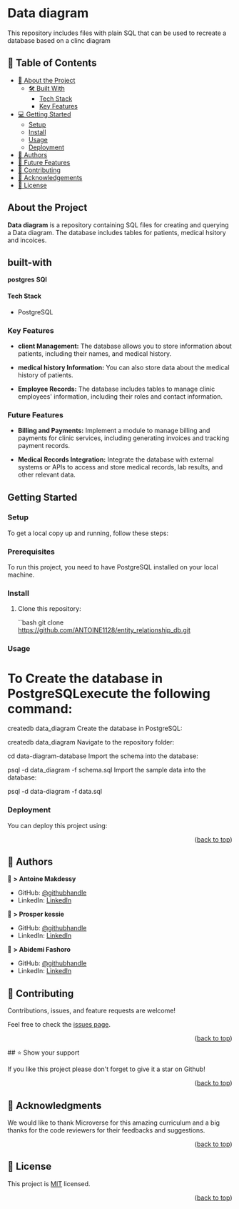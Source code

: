 
 
# Data diagram
This repository includes files with plain SQL that can be used to recreate a database based on a clinc diagram
## 📗 Table of Contents

- [📖 About the Project](#about-project)
  - [🛠 Built With](#built-with)
    - [Tech Stack](#tech-stack)
    - [Key Features](#key-features)
- [💻 Getting Started](#getting-started)
  - [Setup](#setup)
  - [Install](#install)
  - [Usage](#usage)
  - [Deployment](#triangular_flag_on_post-deployment)
- [👥 Authors](#authors)
- [🔭 Future Features](#future-features)
- [🤝 Contributing](#contributing)
- [🙏 Acknowledgements](#acknowledgements)
- [📝 License](#license)

<!-- PROJECT DESCRIPTION -->
## About the Project <a name="about-project"></a>

**Data diagram** is a repository containing SQL files for creating and querying a Data diagram. The database includes tables for patients, medical hsitory and incoices.
## built-with

**postgres**
**SQl**

#### Tech Stack <a name="tech-stack"></a>

- PostgreSQL
  
### Key Features <a name="key-features"></a>

- **client Management:** The database allows you to store information about patients, including their names, and medical history.

- **medical history Information:** You can also store data about the medical history of patients.

- **Employee Records:** The database includes tables to manage clinic employees' information, including their roles and contact information.

### Future Features <a name="future-features"></a>

- **Billing and Payments:** Implement a module to manage billing and payments for clinic services, including generating invoices and tracking payment records.

- **Medical Records Integration:** Integrate the database with external systems or APIs to access and store medical records, lab results, and other relevant data.
## Getting Started <a name="getting-started"></a>

### Setup <a name="setup"></a>

To get a local copy up and running, follow these steps:

### Prerequisites <a name="prerequisites"></a>

To run this project, you need to have PostgreSQL installed on your local machine.

### Install <a name="install"></a>

1. Clone this repository:

   ``bash
   git clone https://github.com/ANTOINE1128/entity_relationship_db.git
### Usage
# To Create the database in PostgreSQLexecute the following command:
  createdb data_diagram
  Create the database in PostgreSQL:

createdb data_diagram
Navigate to the repository folder:

cd data-diagram-database
Import the schema into the database:


psql -d data_diagram -f schema.sql
Import the sample data into the database:


psql -d data-diagram -f data.sql
<!--
Example command:

```sh
  rails server
```
--->



### Deployment

You can deploy this project using:

<!--
Example:

```sh

```
 -->

<p align="right">(<a href="#readme-top">back to top</a>)</p>

<!-- AUTHORS -->

## 👥 Authors <a name="authors"></a>


👤 **> Antoine Makdessy**
- GitHub: [@githubhandle](https://github.com/ANTOINE1128)
- LinkedIn: [LinkedIn](https://www.linkedin.com/in/antoine-makdessy/)

👤 **> Prosper kessie**
- GitHub: [@githubhandle](https://github.com/kessie2862)
- LinkedIn: [LinkedIn](https://www.linkedin.com/in/prosperkessie/)

👤 **> Abidemi Fashoro**
- GitHub: [@githubhandle](https://github.com/DebyGrey)
- LinkedIn: [LinkedIn](https://www.linkedin.com/in/deborah-fashoro)

## 🤝 Contributing <a name="contributing"></a>

Contributions, issues, and feature requests are welcome!

Feel free to check the [issues page](https://github.com/ANTOINE1128/entity_relationship_db/issues).

<p align="right">(<a href="#readme-top">back to top</a>)</p>
## ⭐️ Show your support <a name="support"></a>

If you like this project please don't forget to give it a star on Github! 

<p align="right">(<a href="#readme-top">back to top</a>)</p>

## 🙏 Acknowledgments <a name="acknowledgements"></a>


We would like to thank Microverse for this amazing curriculum and a big thanks for the code reviewers for their feedbacks and suggestions. 

<p align="right">(<a href="#readme-top">back to top</a>)</p>


<!-- LICENSE -->
## 📝 License <a name="license"></a>

This project is [MIT](./LICENSE) licensed.

<p align="right">(<a href="#readme-top">back to top</a>)</p>
